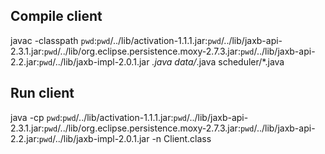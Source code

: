 ## Compile client
javac -classpath `pwd`:`pwd`/../lib/activation-1.1.1.jar:`pwd`/../lib/jaxb-api-2.3.1.jar:`pwd`/../lib/org.eclipse.persistence.moxy-2.7.3.jar:`pwd`/../lib/jaxb-api-2.2.jar:`pwd`/../lib/jaxb-impl-2.0.1.jar *.java data/*.java scheduler/*.java

## Run client
java -cp `pwd`:`pwd`/../lib/activation-1.1.1.jar:`pwd`/../lib/jaxb-api-2.3.1.jar:`pwd`/../lib/org.eclipse.persistence.moxy-2.7.3.jar:`pwd`/../lib/jaxb-api-2.2.jar:`pwd`/../lib/jaxb-impl-2.0.1.jar -n Client.class
